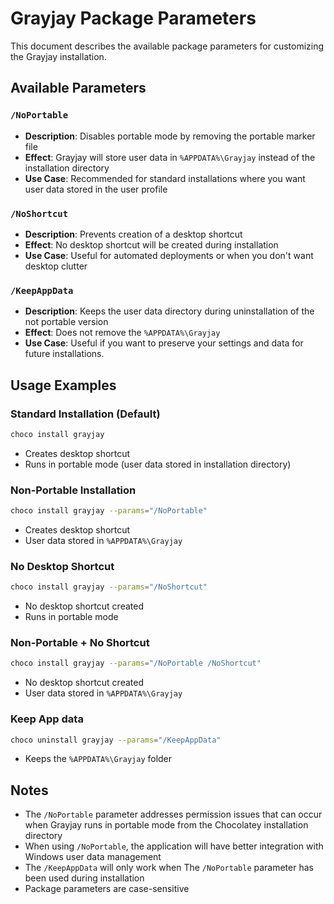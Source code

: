 # Grayjay Package Parameters

This document describes the available package parameters for customizing the Grayjay installation.

## Available Parameters

### `/NoPortable`
- **Description**: Disables portable mode by removing the portable marker file
- **Effect**: Grayjay will store user data in `%APPDATA%\Grayjay` instead of the installation directory
- **Use Case**: Recommended for standard installations where you want user data stored in the user profile

### `/NoShortcut`
- **Description**: Prevents creation of a desktop shortcut
- **Effect**: No desktop shortcut will be created during installation
- **Use Case**: Useful for automated deployments or when you don't want desktop clutter

### `/KeepAppData`
- **Description**: Keeps the user data directory during uninstallation of the not portable version
- **Effect**: Does not remove the `%APPDATA%\Grayjay`
- **Use Case**: Useful if you want to preserve your settings and data for future installations. 

## Usage Examples

### Standard Installation (Default)
```bash
choco install grayjay
```
- Creates desktop shortcut
- Runs in portable mode (user data stored in installation directory)

### Non-Portable Installation
```bash
choco install grayjay --params="/NoPortable"
```
- Creates desktop shortcut
- User data stored in `%APPDATA%\Grayjay`

### No Desktop Shortcut
```bash
choco install grayjay --params="/NoShortcut"
```
- No desktop shortcut created
- Runs in portable mode

### Non-Portable + No Shortcut
```bash
choco install grayjay --params="/NoPortable /NoShortcut"
```
- No desktop shortcut created
- User data stored in `%APPDATA%\Grayjay`

### Keep App data
```bash
choco uninstall grayjay --params="/KeepAppData" 
```
- Keeps the `%APPDATA%\Grayjay` folder

## Notes

- The `/NoPortable` parameter addresses permission issues that can occur when Grayjay runs in portable mode from the Chocolatey installation directory
- When using `/NoPortable`, the application will have better integration with Windows user data management
- The `/KeepAppData` will only work when The `/NoPortable` parameter has been used during installation
- Package parameters are case-sensitive
